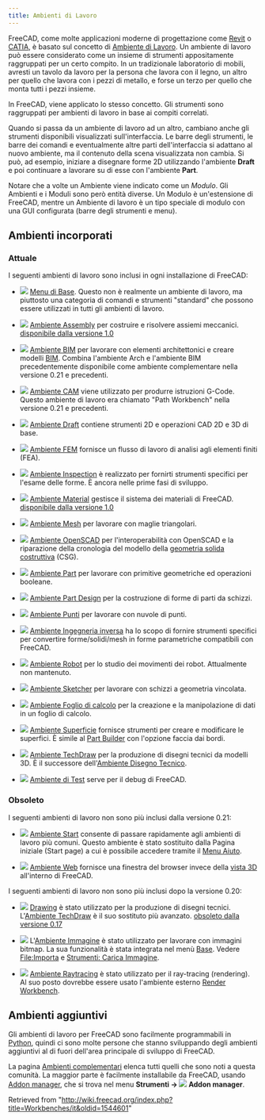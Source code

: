 ```yaml
---
title: Ambienti di Lavoro
---
```


FreeCAD, come molte applicazioni moderne di progettazione come [Revit](https://en.wikipedia.org/wiki/Autodesk_Revit) o [CATIA](https://en.wikipedia.org/wiki/CATIA), è basato sul concetto di [Ambiente di Lavoro](https://en.wikipedia.org/wiki/Workbench). Un ambiente di lavoro può essere considerato come un insieme di strumenti appositamente raggruppati per un certo compito. In un tradizionale laboratorio di mobili, avresti un tavolo da lavoro per la persona che lavora con il legno, un altro per quello che lavora con i pezzi di metallo, e forse un terzo per quello che monta tutti i pezzi insieme.

In FreeCAD, viene applicato lo stesso concetto. Gli strumenti sono raggruppati per ambienti di lavoro in base ai compiti correlati.

Quando si passa da un ambiente di lavoro ad un altro, cambiano anche gli strumenti disponibili visualizzati sull'interfaccia. Le barre degli strumenti, le barre dei comandi e eventualmente altre parti dell'interfaccia si adattano al nuovo ambiente, ma il contenuto della scena visualizzata non cambia. Si può, ad esempio, iniziare a disegnare forme 2D utilizzando l'ambiente **Draft** e poi continuare a lavorare su di esse con l'ambiente **Part**.

Notare che a volte un Ambiente viene indicato come un _Modulo_. Gli Ambienti e i Moduli sono però entità diverse. Un Modulo è un'estensione di FreeCAD, mentre un Ambiente di lavoro è un tipo speciale di modulo con una GUI configurata (barre degli strumenti e menu).

## Ambienti incorporati

### Attuale

I seguenti ambienti di lavoro sono inclusi in ogni installazione di FreeCAD:

- ![](/images/Freecad.svg) [Menu di Base](/Std_Base/it "Std Base/it"). Questo non è realmente un ambiente di lavoro, ma piuttosto una categoria di comandi e strumenti "standard" che possono essere utilizzati in tutti gli ambienti di lavoro.

- ![](/images/Workbench_Assembly.svg) [Ambiente Assembly](/Assembly_Workbench/it "Assembly Workbench/it") per costruire e risolvere assiemi meccanici. [disponibile dalla versione 1.0](/Release_notes_1.0/it "Release notes 1.0/it")

- ![](/images/Workbench_BIM.svg) [Ambiente BIM](/BIM_Workbench/it "BIM Workbench/it") per lavorare con elementi architettonici e creare modelli [BIM](https://en.wikipedia.org/wiki/Building_information_modeling). Combina l'ambiente Arch e l'ambiente BIM precedentemente disponibile come ambiente complementare nella versione 0.21 e precedenti.

- ![](/images/Workbench_CAM.svg) [Ambiente CAM](/CAM_Workbench/it "CAM Workbench/it") viene utilizzato per produrre istruzioni G-Code. Questo ambiente di lavoro era chiamato "Path Workbench" nella versione 0.21 e precedenti.

- ![](/images/Workbench_Draft.svg) [Ambiente Draft](/Draft_Workbench/it "Draft Workbench/it") contiene strumenti 2D e operazioni CAD 2D e 3D di base.

- ![](/images/Workbench_FEM.svg) [Ambiente FEM](/FEM_Workbench/it "FEM Workbench/it") fornisce un flusso di lavoro di analisi agli elementi finiti (FEA).

- ![](/images/Workbench_Inspection.svg) [Ambiente Inspection](/Inspection_Workbench/it "Inspection Workbench/it") è realizzato per fornirti strumenti specifici per l'esame delle forme. È ancora nelle prime fasi di sviluppo.

- ![](/images/Workbench_Material.svg) [Ambiente Material](/Material_Workbench/it "Material Workbench/it") gestisce il sistema dei materiali di FreeCAD. [disponibile dalla versione 1.0](/Release_notes_1.0/it "Release notes 1.0/it")

- ![](/images/Workbench_Mesh.svg) [Ambiente Mesh](/Mesh_Workbench/it "Mesh Workbench/it") per lavorare con maglie triangolari.

- ![](/images/Workbench_OpenSCAD.svg) [Ambiente OpenSCAD](/OpenSCAD_Workbench/it "OpenSCAD Workbench/it") per l'interoperabilità con OpenSCAD e la riparazione della cronologia del modello della [geometria solida costruttiva](/Constructive_solid_geometry/it "Constructive solid geometry/it") (CSG).

- ![](/images/Workbench_Part.svg) [Ambiente Part](/Part_Workbench/it "Part Workbench/it") per lavorare con primitive geometriche ed operazioni booleane.

- ![](/images/Workbench_PartDesign.svg) [Ambiente Part Design](/PartDesign_Workbench/it "PartDesign Workbench/it") per la costruzione di forme di parti da schizzi.

- ![](/images/Workbench_Points.svg) [Ambiente Punti](/Points_Workbench/it "Points Workbench/it") per lavorare con nuvole di punti.

- ![](/images/Workbench_Reverse_Engineering.svg) [Ambiente Ingegneria inversa](/Reverse_Engineering_Workbench/it "Reverse Engineering Workbench/it") ha lo scopo di fornire strumenti specifici per convertire forme/solidi/mesh in forme parametriche compatibili con FreeCAD.

- ![](/images/Workbench_Robot.svg) [Ambiente Robot](/Robot_Workbench/it "Robot Workbench/it") per lo studio dei movimenti dei robot. Attualmente non mantenuto.

- ![](/images/Workbench_Sketcher.svg) [Ambiente Sketcher](/Sketcher_Workbench/it "Sketcher Workbench/it") per lavorare con schizzi a geometria vincolata.

- ![](/images/Workbench_Spreadsheet.svg) [Ambiente Foglio di calcolo](/Spreadsheet_Workbench/it "Spreadsheet Workbench/it") per la creazione e la manipolazione di dati in un foglio di calcolo.

- ![](/images/Workbench_Surface.svg) [Ambiente Superficie](/Surface_Workbench/it "Surface Workbench/it") fornisce strumenti per creare e modificare le superfici. È simile al [Part Builder](/Part_Builder/it "Part Builder/it") con l'opzione faccia dai bordi.

- ![](/images/Workbench_TechDraw.svg) [Ambiente TechDraw](/TechDraw_Workbench/it "TechDraw Workbench/it") per la produzione di disegni tecnici da modelli 3D. È il successore dell'[Ambiente Disegno Tecnico](/Drawing_Workbench/it "Drawing Workbench/it").

- ![](/images/Workbench_Test.svg) [Ambiente di Test](/Testing/it "Testing/it") serve per il debug di FreeCAD.

### Obsoleto

I seguenti ambienti di lavoro non sono più inclusi dalla versione 0.21:

- ![](/images/Workbench_Start.svg) [Ambiente Start](/Start_Workbench/it "Start Workbench/it") consente di passare rapidamente agli ambienti di lavoro più comuni. Questo ambiente è stato sostituito dalla Pagina iniziale (Start page) a cui è possibile accedere tramite il [Menu Aiuto](/Std_Help_Menu/it "Std Help Menu/it").

- ![](/images/Workbench_Web.svg) [Ambiente Web](/Web_Workbench/it "Web Workbench/it") fornisce una finestra del browser invece della [vista 3D](/3D_view/it "3D view/it") all'interno di FreeCAD.

I seguenti ambienti di lavoro non sono più inclusi dopo la versione 0.20:

- ![](/images/Workbench_Drawing.svg) [Drawing](/Drawing_Workbench/it "Drawing Workbench/it") è stato utilizzato per la produzione di disegni tecnici. L'[Ambiente TechDraw](/TechDraw_Workbench/it "TechDraw Workbench/it") è il suo sostituto più avanzato. [obsoleto dalla versione 0.17](/Release_notes_0.17/it "Release notes 0.17/it")

- ![](/images/Workbench_Image.svg) L'[Ambiente Immagine](/Image_Workbench/it "Image Workbench/it") è stato utilizzato per lavorare con immagini bitmap. La sua funzionalità è stata integrata nel menù [Base](/Std_Base/it "Std Base/it"). Vedere [File:Importa](/Std_Import/it "Std Import/it") e [Strumenti: Carica Immagine](/Std_ViewLoadImage/it "Std ViewLoadImage/it").

- ![](/images/Workbench_Raytracing.svg) [Ambiente Raytracing](/Raytracing_Workbench/it "Raytracing Workbench/it") è stato utilizzato per il ray-tracing (rendering). Al suo posto dovrebbe essere usato l'ambiente esterno [Render Workbench](https://github.com/FreeCAD/FreeCAD-render).

## Ambienti aggiuntivi

Gli ambienti di lavoro per FreeCAD sono facilmente programmabili in [Python](/Python/it "Python/it"), quindi ci sono molte persone che stanno sviluppando degli ambienti aggiuntivi al di fuori dell'area principale di sviluppo di FreeCAD.

La pagina [Ambienti complementari](/External_workbenches/it "External workbenches/it") elenca tutti quelli che sono noti a questa comunità. La maggior parte è facilmente installabile da FreeCAD, usando [Addon manager](/Std_AddonMgr/it "Std AddonMgr/it"), che si trova nel menu **Strumenti → ![](/images/Std_AddonMgr.svg) Addon manager**.

Retrieved from "<http://wiki.freecad.org/index.php?title=Workbenches/it&oldid=1544601>"
